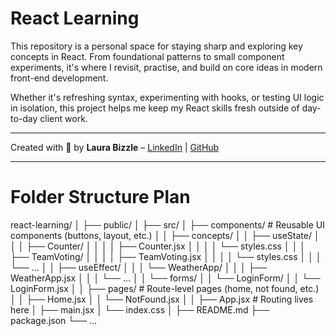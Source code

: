 # React Learning

This repository is a personal space for staying sharp and exploring key concepts in React. From foundational patterns to small component experiments, it's where I revisit, practise, and build on core ideas in modern front-end development.

Whether it's refreshing syntax, experimenting with hooks, or testing UI logic in isolation, this project helps me keep my React skills fresh outside of day-to-day client work.

---

Created with 💚 by **Laura Bizzle** – [LinkedIn](https://www.linkedin.com/in/laura-bizzle/) | [GitHub](https://github.com/bizzy-coding)


----

# Folder Structure Plan

react-learning/
│
├── public/
│
├── src/
│   ├── components/            # Reusable UI components (buttons, layout, etc.)
│
│   ├── concepts/
│   │   ├── useState/
│   │   │   ├── Counter/
│   │   │   │   ├── Counter.jsx
│   │   │   │   └── styles.css
│   │   │   ├── TeamVoting/
│   │   │   │   ├── TeamVoting.jsx
│   │   │   │   └── styles.css
│   │   │   └── ...
│   │   ├── useEffect/
│   │   │   └── WeatherApp/
│   │   │       ├── WeatherApp.jsx
│   │   │       └── ...
│   │   └── forms/
│   │       └── LoginForm/
│   │           └── LoginForm.jsx
│
│   ├── pages/                 # Route-level pages (home, not found, etc.)
│   │   ├── Home.jsx
│   │   └── NotFound.jsx
│
│   ├── App.jsx                # Routing lives here
│   ├── main.jsx
│   └── index.css
│
├── README.md
├── package.json
└── ...

